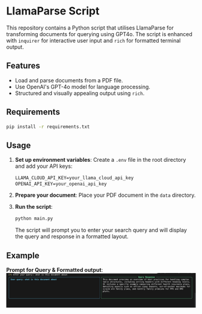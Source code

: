 
# LlamaParse Script

This repository contains a Python script that utilises LlamaParse for transforming documents for querying using GPT4o. The script is enhanced with `inquirer` for interactive user input and `rich` for formatted terminal output.

## Features

- Load and parse documents from a PDF file.
- Use OpenAI's GPT-4o model for language processing.
- Structured and visually appealing output using `rich`.

## Requirements

```bash
pip install -r requirements.txt
```

## Usage

1. **Set up environment variables**:
   Create a `.env` file in the root directory and add your API keys:

   ```
   LLAMA_CLOUD_API_KEY=your_llama_cloud_api_key
   OPENAI_API_KEY=your_openai_api_key
   ```

2. **Prepare your document**:
   Place your PDF document in the `data` directory.
3. **Run the script**:

   ```bash
   python main.py
   ```

   The script will prompt you to enter your search query and will display the query and response in a formatted layout.

## Example

**Prompt for Query & Formatted output**:
   ![Output](images_example/screenshot_1.png)

